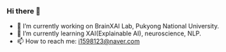 ### Hi there 👋

- 🔭 I’m currently working on BrainXAI Lab, Pukyong National University.
- 🌱 I’m currently learning XAI(Explainable AI), neuroscience, NLP.
- 📫 How to reach me: i1598123@naver.com

<!--
**LimDoHyeon/LimDoHyeon** is a ✨ _special_ ✨ repository because its `README.md` (this file) appears on your GitHub profile.

Here are some ideas to get you started:

- 👯 I’m looking to collaborate on ...
- 🤔 I’m looking for help with ...
- 💬 Ask me about ...
- 😄 Pronouns: ...
- ⚡ Fun fact: ...
-->
